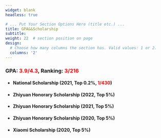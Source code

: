 ```yaml
---
widget: blank
headless: true

# ... Put Your Section Options Here (title etc.) ...
title: GPA&&Scholarship
subtitle:
weight: 22  # section position on page
design:
  # Choose how many columns the section has. Valid values: 1 or 2.
  columns: '2'
---
```


###         **GPA: <font color=red>3.9/4.3</font>, Ranking: <font color=red>3/216</font>**



- #### **National Scholarship (2021, Top 0.2%, <font color=red>1/430</font>)**




- #### **Zhiyuan Honorary Scholarship (2022, Top 5%)**




- #### **Zhiyuan Honorary Scholarship (2021, Top 5%)**




- #### **Zhiyuan Honorary Scholarship (2020, Top 5%)**




- #### **Xiaomi Scholarship (2020, Top 5%)**
